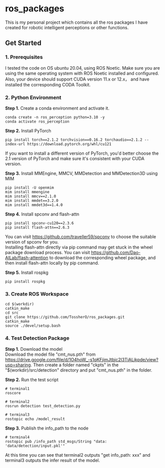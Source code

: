 # ros_packages
This is my personal project which contains all the ros packages I have created for robotic intelligent perceptions or other functions.

## Get Started
### 1. Prerequisites
I tested the code on OS ubuntu 20.04, using ROS Noetic. Make sure you are using the same operating system with ROS Noetic installed and configured. Also, your device should support CUDA version 11.x or 12.x， and have installed the corresponding CODA Toolkit.

### 2. Python Environment
**Step 1.**  Create a conda environment and activate it.  
```shell
conda create -n ros_perception python=3.10 -y
conda activate ros_perception
```

**Step 2.**  Install PyTorch
```shell
pip install torch==2.1.2 torchvision==0.16.2 torchaudio==2.1.2 --index-url https://download.pytorch.org/whl/cu121
```
If you want to install a different version of PyTorch, you'd better choose the 2.1 version of PyTorch and make sure it's consistent with your CUDA version.

**Step 3.**  Install MMEngine, MMCV, MMDetection and MMDetection3D using MIM
```shell
pip install -U openmim
mim install mmengine
mim install mmcv==2.1.0
mim install mmdet==3.2.0
mim install mmdet3d==1.4.0
```

**Step 4.**  Install spconv and flash-attn
```shell
pip install spconv-cu120==2.3.6
pip install flash-attn==2.6.3
```
You can visit https://github.com/traveller59/spconv to choose the suitable version of spconv for you.  
Installing flash-attn directly via pip command may get stuck in the wheel package download process. You can visit https://github.com/Dao-AILab/flash-attention to download the corresponding wheel package, and then install flash-attn locally by pip command.

**Step 5.**  Install rospkg
```shell
pip install rospkg
```

### 3. Create ROS Workspace
```shell
cd $(workdir)
catkin_make
cd src
git clone https://github.com/TossherO/ros_packages.git
catkin_make
source ./devel/setup.bash
```

### 4. Test Detection Package
**Step 1.** Download the model  
Download the model file "cmt_nus.pth" from https://drive.google.com/file/d/1O4hoW_-s1qKFjimJtbjc2I3TiALjkpde/view?usp=sharing. Then create a folder named "ckpts" in the "\$(workdir)/src/detection" directory and put "cmt_nus.pth" in the folder.

**Step 2.** Run the test script
```shell
# terminal1
roscore

# terminal2
rosrun detection test_detection.py

# terminal3
rostopic echo /model_result
```

**Step 3.** Publish the info_path to the node
```shell
# terminal4
rostopic pub /info_path std_msgs/String "data: 'data/detection/input.pkl'"
```
At this time you can see that terminal2 outputs "get info_path: xxx" and terminal3 outputs the infer result of the model.